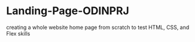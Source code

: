 # Landing-Page-ODINPRJ
creating a whole website home page from scratch to test HTML, CSS, and Flex skills
